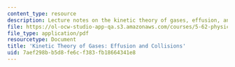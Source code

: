 ```yaml
---
content_type: resource
description: Lecture notes on the kinetic theory of gases, effusion, and collisions.
file: https://ol-ocw-studio-app-qa.s3.amazonaws.com/courses/5-62-physical-chemistry-ii-spring-2008/7aef298bb5d8fe6cf383fb18664341e8_29_562ln08.pdf
file_type: application/pdf
resourcetype: Document
title: 'Kinetic Theory of Gases: Effusion and Collisions'
uid: 7aef298b-b5d8-fe6c-f383-fb18664341e8
---
```

